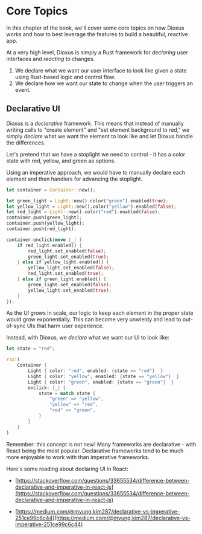 # Core Topics

In this chapter of the book, we'll cover some core topics on how Dioxus works and how to best leverage the features to build a beautiful, reactive app.

At a very high level, Dioxus is simply a Rust framework for _declaring_ user interfaces and _reacting_ to changes. 

1) We declare what we want our user interface to look like given a state using Rust-based logic and control flow.
2) We declare how we want our state to change when the user triggers an event.


## Declarative UI

Dioxus is a *declarative* framework. This means that instead of manually writing calls to "create element" and "set element background to red," we simply *declare* what we want the element to look like and let Dioxus handle the differences.

Let's pretend that we have a stoplight we need to control - it has a color state with red, yellow, and green as options. 


Using an imperative approach, we would have to manually declare each element and then handlers for advancing the stoplight.

```rust
let container = Container::new();

let green_light = Light::new().color("green").enabled(true);
let yellow_light = Light::new().color("yellow").enabled(false);
let red_light = Light::new().color("red").enabled(false);
container.push(green_light);
container.push(yellow_light);
container.push(red_light);

container.onclick(move |_| {
    if red_light.enabled() {
        red_light.set_enabled(false);
        green_light.set_enabled(true);
    } else if yellow_light.enabled() {
        yellow_light.set_enabled(false);
        red_light.set_enabled(true);
    } else if green_light.enabled() {
        green_light.set_enabled(false);
        yellow_light.set_enabled(true);
    }
});
```

As the UI grows in scale, our logic to keep each element in the proper state would grow exponentially. This can become very unwieldy and lead to out-of-sync UIs that harm user experience.

Instead, with Dioxus, we *declare* what we want our UI to look like:

```rust
let state = "red";

rsx!(
    Container {
        Light { color: "red", enabled: {state == "red"}  }
        Light { color: "yellow", enabled: {state == "yellow"}  }
        Light { color: "green", enabled: {state == "green"}  }
        onclick: |_| {
            state = match state {
                "green" => "yellow",
                "yellow" => "red",
                "red" => "green",
            }
        }
    }
)
```

Remember: this concept is not new! Many frameworks are declarative - with React being the most popular. Declarative frameworks tend to be much more enjoyable to work with than imperative frameworks.

Here's some reading about declaring UI in React:

- [https://stackoverflow.com/questions/33655534/difference-between-declarative-and-imperative-in-react-js](https://stackoverflow.com/questions/33655534/difference-between-declarative-and-imperative-in-react-js)

- [https://medium.com/@myung.kim287/declarative-vs-imperative-251ce99c6c44](https://medium.com/@myung.kim287/declarative-vs-imperative-251ce99c6c44)
